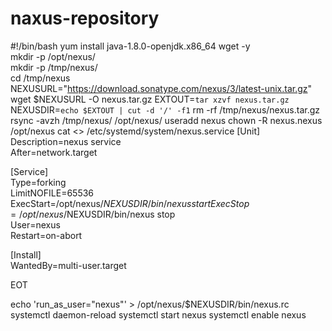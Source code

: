 # naxus-repository














#!/bin/bash
yum install java-1.8.0-openjdk.x86_64 wget -y   
mkdir -p /opt/nexus/   
mkdir -p /tmp/nexus/                           
cd /tmp/nexus
NEXUSURL="https://download.sonatype.com/nexus/3/latest-unix.tar.gz"
wget $NEXUSURL -O nexus.tar.gz
EXTOUT=`tar xzvf nexus.tar.gz`
NEXUSDIR=`echo $EXTOUT | cut -d '/' -f1`
rm -rf /tmp/nexus/nexus.tar.gz
rsync -avzh /tmp/nexus/ /opt/nexus/
useradd nexus
chown -R nexus.nexus /opt/nexus 
cat <<EOT>> /etc/systemd/system/nexus.service
[Unit]                                                                          
Description=nexus service                                                       
After=network.target                                                            
                                                                  
[Service]                                                                       
Type=forking                                                                    
LimitNOFILE=65536                                                               
ExecStart=/opt/nexus/$NEXUSDIR/bin/nexus start                                  
ExecStop=/opt/nexus/$NEXUSDIR/bin/nexus stop                                    
User=nexus                                                                      
Restart=on-abort                                                                
                                                                  
[Install]                                                                       
WantedBy=multi-user.target                                                      

EOT

echo 'run_as_user="nexus"' > /opt/nexus/$NEXUSDIR/bin/nexus.rc
systemctl daemon-reload
systemctl start nexus
systemctl enable nexus

























